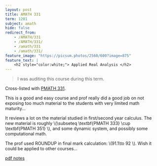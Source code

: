 ```yaml
---
layout: post
title: AMATH 331
term: 1201
subject: amath
hide: false
redirect_from:
    - /AMATH/331
    - /AMATH/331/
    - /amath/331
    - /amath/331/
feature_image: "https://picsum.photos/2560/600?image=875"
feature_text: |
    <h2 style="color:white;"> Applied Real Analysis </h2>
---
```



 > I was auditing this course during this term.

Cross-listed with [PMATH 331](/20-01/PMATH331/).

This is a good and easy course and prof really did a good job on not exposing too much material to the students with very limited math maturity...

It reviews a lot on the material studied in first/second year calculus. The new material is roughly &#92;(\subseteq \textbf{PMATH 333} \cup \textbf{PMATH 351} &#92;), and some dynamic system, and possibly some computational math.

The prof used ROUNDUP in final mark calculation: &#92;(91.1\to 92 &#92;). Wish it could be applied to other courses...

[pdf notes](/pdfs/1201/amath331.pdf)
